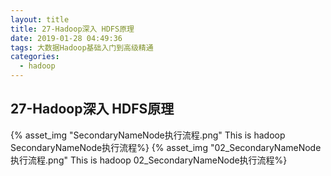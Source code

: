 ```yaml
---
layout: title
title: 27-Hadoop深入 HDFS原理
date: 2019-01-28 04:49:36
tags: 大数据Hadoop基础入门到高级精通
categories:
  - hadoop
---
```

##  27-Hadoop深入 HDFS原理
{% asset_img "SecondaryNameNode执行流程.png"  This is hadoop SecondaryNameNode执行流程%}
{% asset_img "02_SecondaryNameNode执行流程.png"  This is hadoop 02_SecondaryNameNode执行流程%}
